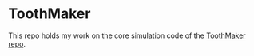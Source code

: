 # ToothMaker

This repo holds my work on the core simulation code of the
[ToothMaker repo](https://github.com/jernvall-lab/ToothMaker/).
